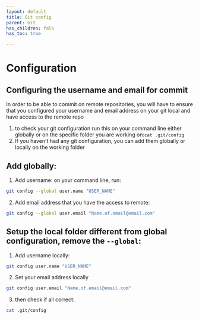 ```yaml
---
layout: default
title: Git config
parent: Git
has_children: fals
has_toc: true

---
```


# Configuration

## Configuring the username and email for commit
In order to be able to commit on remote repositories, you will have to ensure that you configured your username and email address on your git local and have access to the remote repo
1. to check your git configuration run this on your command line either globally or on the specific folder you are working on:`cat .git/config`
2. If you haven't had any git configuration, you can add them globally or locally on the working folder

## Add globally:
1. Add username: on your command line, run: 
```bash
git config --global user.name "USER_NAME"
```
2. Add email address that you have the access to remote:
```bash
git config --global user.email "Name.of.email@email.com"
```
## Setup the local folder different from global configuration, remove the `--global`:
1. Add username locally:
```bash
git config user.name "USER_NAME"
```
2. Set your email address locally
```bash
git config user.email "Name.of.email@email.com"
```
3. then check if all correct:
```bash
cat .git/config
```

 
